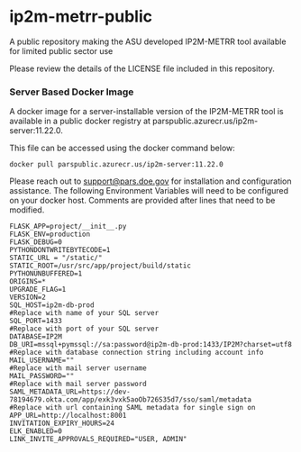 # ip2m-metrr-public
A public repository making the ASU developed IP2M-METRR tool available for limited public sector use

Please review the details of the LICENSE file included in this repository.

### Server Based Docker Image

A docker image for a server-installable version of the IP2M-METRR tool is available in a public docker registry at parspublic.azurecr.us/ip2m-server:11.22.0.

This file can be accessed using the docker command below:

```
docker pull parspublic.azurecr.us/ip2m-server:11.22.0
```

Please reach out to support@pars.doe.gov for installation and configuration assistance. The following Environment Variables will need to be configured on your docker host. Comments are provided after lines that need to be modified.

```
FLASK_APP=project/__init__.py
FLASK_ENV=production
FLASK_DEBUG=0
PYTHONDONTWRITEBYTECODE=1
STATIC_URL = "/static/"
STATIC_ROOT=/usr/src/app/project/build/static
PYTHONUNBUFFERED=1
ORIGINS=*
UPGRADE_FLAG=1
VERSION=2
SQL_HOST=ip2m-db-prod                                                                        #Replace with name of your SQL server
SQL_PORT=1433                                                                                #Replace with port of your SQL server
DATABASE=IP2M
DB_URI=mssql+pymssql://sa:password@ip2m-db-prod:1433/IP2M?charset=utf8                       #Replace with database connection string including account info
MAIL_USERNAME=""                                                                             #Replace with mail server username
MAIL_PASSWORD=""                                                                             #Replace with mail server password
SAML_METADATA_URL=https://dev-78194679.okta.com/app/exk3vxk5aoOb726S35d7/sso/saml/metadata   #Replace with url containing SAML metadata for single sign on
APP_URL=http://localhost:8001
INVITATION_EXPIRY_HOURS=24
ELK_ENABLED=0
LINK_INVITE_APPROVALS_REQUIRED="USER, ADMIN"
```
